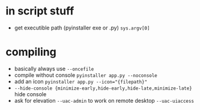 # in script stuff
* get executible path (pyinstaller exe or .py) `sys.argv[0]`

# compiling
* basically always use `--oncefile`
* compile without console `pyinstaller app.py --noconsole`
* add an icon `pyinstaller app.py --icon="{filepath}"`
* `--hide-console {minimize-early,hide-early,hide-late,minimize-late}` hide console
* ask for elevation `--uac-admin` to work on remote desktop `--uac-uiaccess`